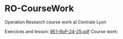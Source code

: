 # RO-CourseWork
Operation Research course work at Centrale Lyon 

Exercices and lesson: [BE1-RoP-24-25.pdf](https://github.com/Treebooley/RO-CourseWork/blob/main/BE1-RoP-24-25.pdf)
Course work: 
